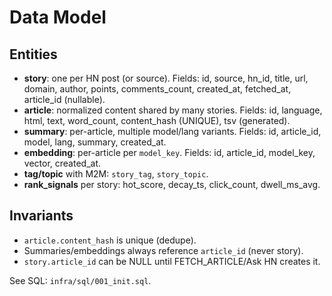 # Data Model

## Entities

- **story**: one per HN post (or source). Fields: id, source, hn_id, title, url, domain, author, points, comments_count, created_at, fetched_at, article_id (nullable).
- **article**: normalized content shared by many stories. Fields: id, language, html, text, word_count, content_hash (UNIQUE), tsv (generated).
- **summary**: per-article, multiple model/lang variants. Fields: id, article_id, model, lang, summary, created_at.
- **embedding**: per-article per `model_key`. Fields: id, article_id, model_key, vector, created_at.
- **tag/topic** with M2M: `story_tag`, `story_topic`.
- **rank_signals** per story: hot_score, decay_ts, click_count, dwell_ms_avg.

## Invariants

- `article.content_hash` is unique (dedupe).
- Summaries/embeddings always reference `article_id` (never story).
- `story.article_id` can be NULL until FETCH_ARTICLE/Ask HN creates it.

See SQL: `infra/sql/001_init.sql`.
